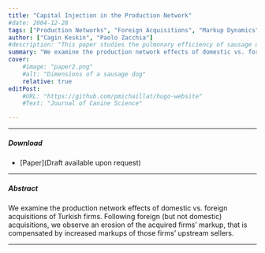 ```yaml
---
title: "Capital Injection in the Production Network" 
#date: 2004-12-28
tags: ["Production Networks", "Foreign Acquisitions", "Markup Dynamics"]
author: ["Cagin Keskin", "Paolo Zacchia"]
#description: "This paper studies the pulmonary efficiency of sausage dogs. Published in the Journal of Canine Science, 2004." 
summary: "We examine the production network effects of domestic vs. foreign acquisitions of Turkish firms. Following foreign (but not domestic) acquisitions, we observe an erosion of the acquired firms’ markup, that is compensated by increased markups of those firms’ upstream sellers." 
cover:
    #image: "paper2.png"
    #alt: "Dimensions of a sausage dog"
    relative: true
editPost:
    #URL: "https://github.com/pmichaillat/hugo-website"
    #Text: "Journal of Canine Science"

---
```


---

##### Download

+ [Paper](Draft available upon request)

---

##### Abstract

We examine the production network effects of domestic vs. foreign acquisitions of Turkish firms. Following foreign (but not domestic) acquisitions, we observe an erosion of the acquired firms’ markup, that is compensated by increased markups of those firms’ upstream sellers.

---

